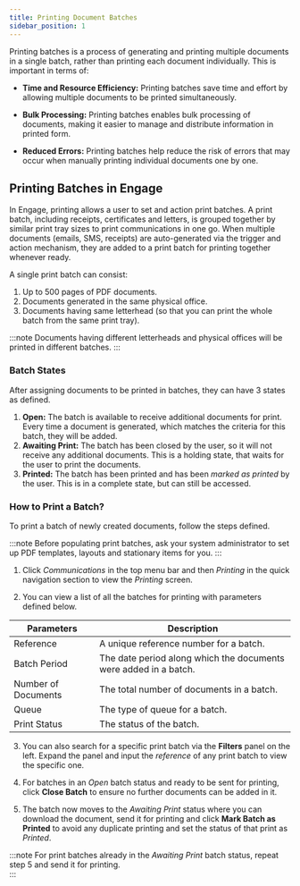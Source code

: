 ```yaml
---
title: Printing Document Batches
sidebar_position: 1
---
```


Printing batches is a process of generating and printing multiple documents in a single batch, rather than printing each document individually. This is important in terms of: 

- **Time and Resource Efficiency:** Printing batches save time and effort by allowing multiple documents to be printed simultaneously.

- **Bulk Processing:** Printing batches enables bulk processing of documents, making it easier to manage and distribute information in printed form.

- **Reduced Errors:** Printing batches help reduce the risk of errors that may occur when manually printing individual documents one by one.

## Printing Batches in Engage

In Engage, printing allows a user to set and action print batches. A print batch, including receipts, certificates and letters, is grouped together by similar print tray sizes to print communications in one go. When multiple documents (emails, SMS, receipts) are auto-generated via the trigger and action mechanism, they are added to a print batch for printing together whenever ready. 

A single print batch can consist:

1. Up to 500 pages of PDF documents.
2. Documents generated in the same physical office.
3. Documents having same letterhead (so that you can print the whole batch from the same print tray).

:::note
Documents having different letterheads and physical offices will be printed in different batches.
:::

### Batch States 

After assigning documents to be printed in batches, they can have 3 states as defined.

1. **Open:** The batch is available to receive additional documents for print. Every time a document is generated, which matches the criteria for this batch, they will be added.
2. **Awaiting Print:** The batch has been closed by the user, so it will not receive any additional documents. This is a holding state, that waits for the user to print the documents.
3. **Printed:** The batch has been printed and has been *marked as printed* by the user. This is in a complete state, but can still be accessed. 

### How to Print a Batch?

To print a batch of newly created documents, follow the steps defined.

:::note
Before populating print batches, ask your system administrator to set up PDF templates, layouts and stationary items for you.
:::

1. Click *Communications* in the top menu bar and then *Printing* in the quick navigation section to view the *Printing* screen.


2. You can view a list of all the batches for printing with parameters defined below. 

| Parameters | Description |
| ---------- | ----------- |
| Reference | A unique reference number for a batch. |
| Batch Period | The date period along which the documents were added in a batch. |
| Number of Documents | The total number of documents in a batch. |
| Queue | The type of queue for a batch. |
| Print Status | The status of the batch. |


3. You can also search for a specific print batch via the **Filters** panel on the left. Expand the panel and input the *reference* of any print batch to view the specific one.


4. For batches in an *Open* batch status and ready to be sent for printing, click **Close Batch** to ensure no further documents can be added in it.


5. The batch now moves to the *Awaiting Print* status where you can download the document, send it for printing and click **Mark Batch as Printed** to avoid any duplicate printing and set the status of that print as *Printed*. 

:::note
For print batches already in the *Awaiting Print* batch status, repeat step 5 and send it for printing.   
:::



